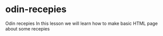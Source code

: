 # odin-recepies
Odin recepies
In this lesson we will learn how to make basic HTML page about some recepies 